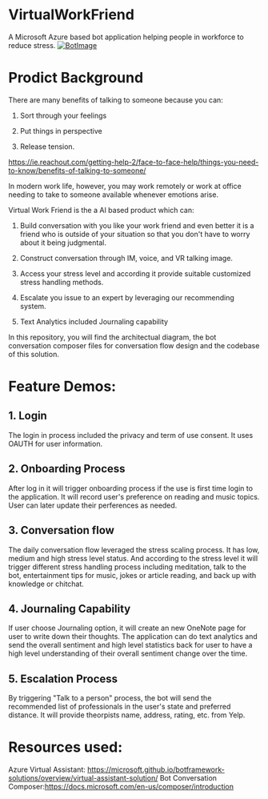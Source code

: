 # VirtualWorkFriend
A Microsoft Azure based bot application helping people in workforce to reduce stress.
[![BotImage](https://virtualworkfriendbotz7sw.blob.core.windows.net/images/Bot.png)](https://virtualworkfriend.azurewebsites.net)

# Prodict Background
There are many benefits of talking to someone because you can:

1. Sort through your feelings

2. Put things in perspective

3. Release tension.

https://ie.reachout.com/getting-help-2/face-to-face-help/things-you-need-to-know/benefits-of-talking-to-someone/

In modern work life, however, you may work remotely or work at office needing to take to someone available whenever emotions arise.

Virtual Work Friend is the a AI based product which can:

1. Build conversation with you like your work friend and even better it is a friend who is outside of your situation so that you don't have to worry about it being judgmental.

2. Construct conversation through IM, voice, and VR talking image.

3. Access your stress level and according it provide suitable customized stress handling methods.

4. Escalate you issue to an expert by leveraging our recommending system.

5. Text Analytics included Journaling capability

In this repository, you will find the architectual diagram, the bot conversation composer files for conversation flow design and the codebase of this solution. 

# Feature Demos:
## 1. Login 
The login in process included the privacy and term of use consent. It uses OAUTH for user information. 

## 2. Onboarding Process
After log in it will trigger onboarding process if the use is first time login to the application. It will record user's preference on reading and music topics. User can later update their perferences as needed.

## 3. Conversation flow
The daily conversation flow leveraged the stress scaling process. It has low, medium and high stress level status. And according to the stress level it will trigger different stress handling process including meditation, talk to the bot, entertainment tips for music, jokes or article reading, and back up with knowledge or chitchat.

## 4. Journaling Capability
If user choose Journaling option, it will create an new OneNote page for user to write down their thoughts. The application can do text analytics and send the overall sentiment and high level statistics back for user to have a high level understanding of their overall sentiment change over the time. 

## 5. Escalation Process
By triggering "Talk to a person" process, the bot will send the recommended list of professionals in the user's state and preferred distance. It will provide theorpists name, address, rating, etc. from Yelp.

# Resources used:
Azure Virtual Assistant: https://microsoft.github.io/botframework-solutions/overview/virtual-assistant-solution/
Bot Conversation Composer:https://docs.microsoft.com/en-us/composer/introduction
